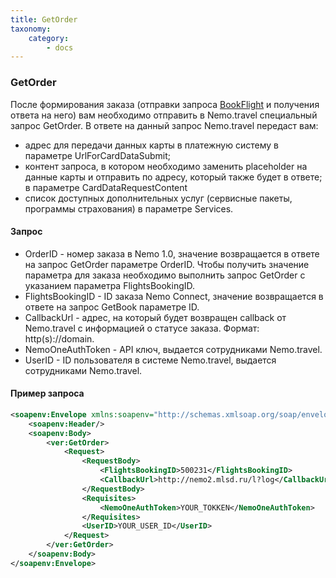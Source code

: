 ```yaml
---
title: GetOrder
taxonomy:
    category:
        - docs
---
```


### GetOrder

После формирования заказа (отправки запроса [BookFlight](/avia/request/bookflight) и получения ответа на него) вам необходимо отправить в Nemo.travel специальный запрос GetOrder.
В ответе на данный запрос Nemo.travel передаст вам:
*  адрес для передачи данных карты в платежную систему в параметре UrlForCardDataSubmit; 
*  контент запроса, в котором необходимо заменить placeholder на данные карты и отправить по адресу, который также будет в ответе; в параметре CardDataRequestContent
*  список доступных дополнительных услуг (сервисные пакеты, программы страхования) в параметре Services. 

#### Запрос
* OrderID - номер заказа в Nemo 1.0, значение возвращается в ответе на запрос GetOrder параметре OrderID. Чтобы получить значение параметра для заказа необходимо выполнить запрос GetOrder с указанием параметра FlightsBookingID.
* FlightsBookingID - ID заказа Nemo Connect, значение возвращается в ответе на запрос GetBook параметре ID.
* CallbackUrl - адрес, на который будет возвращен callback от Nemo.travel с информацией о статусе заказа. Формат: http(s)://domain.
* NemoOneAuthToken - API ключ, выдается сотрудниками Nemo.travel.
* UserID - ID пользователя в системе Nemo.travel, выдается сотрудниками Nemo.travel.

#### Пример запроса
```xml
<soapenv:Envelope xmlns:soapenv="http://schemas.xmlsoap.org/soap/envelope/" xmlns:ver="http://DOMAIN/nemoflights/?version%3D2.0%26for%3DOrders">
	<soapenv:Header/>
	<soapenv:Body>
		<ver:GetOrder>
			<Request>
				<RequestBody>
					<FlightsBookingID>500231</FlightsBookingID>
					<CallbackUrl>http://nemo2.mlsd.ru/l?log</CallbackUrl>
				</RequestBody>
				<Requisites>
					<NemoOneAuthToken>YOUR_TOKKEN</NemoOneAuthToken>
				</Requisites>
				<UserID>YOUR_USER_ID</UserID>
			</Request>
		</ver:GetOrder>
	</soapenv:Body>
</soapenv:Envelope>
```



